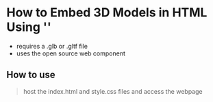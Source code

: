 # How to Embed 3D Models in HTML Using '<model-viewer>'

- requires a .glb or .gltf file
- uses the open source <model-viewer> web component

## How to use

> host the index.html and style.css files and access the webpage
